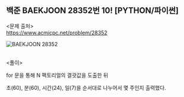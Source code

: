 ## 백준 BAEKJOON 28352번 10! [PYTHON/파이썬]

<문제 출처><br>
https://www.acmicpc.net/problem/28352

![BAEKJOON 28352](https://blog.kakaocdn.net/dn/b1J1sb/btsofrhejda/kjFRWNdcWKZ1bwakcK5XbK/img.png)

<br>
<풀이><br>

for 문을 통해 N 팩토리얼의 결괏값을 도출한 뒤

초(60), 분(60), 시간(24), 일(7)을 순서대로 나누어서 몇 주인지 출력했다.
